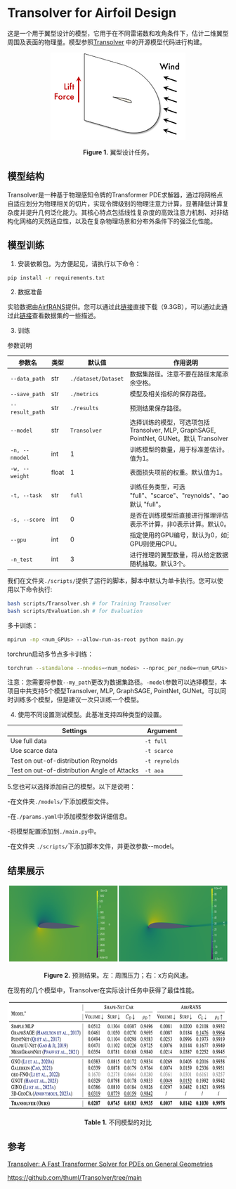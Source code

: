 # Transolver for Airfoil Design


这是一个用于翼型设计的模型，它用于在不同雷诺数和攻角条件下，估计二维翼型周围及表面的物理量。模型参照[Transolver](https://arxiv.org/abs/2402.02366) 中的开源模型代码进行构建。

<p align="center">
<img src="../../../doc/Airfoil_task.png" height="200" alt="" align="center" />
<br><br>
<b>Figure 1.</b> 翼型设计任务。
</p>

## 模型结构

Transolver是一种基于物理感知令牌的Transformer PDE求解器，通过将网格点自适应划分为物理相关的切片，实现令牌级别的物理注意力计算，显著降低计算复杂度并提升几何泛化能力。其核心特点包括线性复杂度的高效注意力机制、对非结构化网格的天然适应性，以及在复杂物理场景和分布外条件下的强泛化性能。

## 模型训练

1. 安装依赖包。为方便起见，请执行以下命令：

```bash
pip install -r requirements.txt
```


2. 数据准备

实验数据由[AirfRANS](https://github.com/Extrality/AirfRANS)提供。您可以通过此[链接](https://data.isir.upmc.fr/extrality/NeurIPS_2022/Dataset.zip)直接下载（9.3GB），可以通过此通过此[链接](https://airfrans.readthedocs.io/en/latest/notes/introduction.html)查看数据集的一些描述。

3. 训练

参数说明

| 参数名              | 类型    | 默认值              | 作用说明                                                                                      |
|---------------------|---------|--------------------|---------------------------------------------------------------------------------------------|
| `--data_path`        | str     | `./dataset/Dataset`| 数据集路径。注意不要在路径末尾添加多余空格。                                                   |
| `--save_path`        | str     | `./metrics`        | 模型及相关指标的保存路径。                                                                     |
| `--result_path`      | str     | `./results`        | 预测结果保存路径。                                                                             |
| `--model`            | str     | `Transolver`       | 选择训练的模型，可选项包括 Transolver, MLP, GraphSAGE, PointNet, GUNet。默认 Transolver。       |
| `-n, --nmodel`       | int     | 1                  | 训练模型的数量，用于标准差估计。默认值为1。                                                    |
| `-w, --weight`       | float   | 1                  | 表面损失项前的权重。默认值为1。                                                                |
| `-t, --task`         | str     | `full`             | 训练任务类型，可选 "full"、"scarce"、"reynolds"、"aoa"。默认 "full"。                         |
| `-s, --score`        | int     | 0                  | 是否在训练模型后直接进行推理评估，0表示不计算，非0表示计算。默认0。                             |
| `--gpu`              | int     | 0                  | 指定使用的GPU编号，默认为0，如无GPU则使用CPU。                                                |
| `-n_test`            | int     | 3                  | 进行推理的翼型数量，将从给定数据集中随机抽取。默认3个。                                         |

我们在文件夹`./scripts/`提供了运行的脚本，脚本中默认为单卡执行。您可以使用以下命令执行:

```bash
bash scripts/Transolver.sh # for Training Transolver
bash scripts/Evaluation.sh # for Evaluation
```

多卡训练：

```bash
mpirun -np <num_GPUs> --allow-run-as-root python main.py
```

torchrun启动多节点多卡训练：

```bash
torchrun --standalone --nnodes=<num_nodes> --nproc_per_node=<num_GPUs> main.py
```

注意：您需要将参数`--my_path`更改为数据集路径。`-model`参数可以选择模型，本项目中共支持5个模型Transolver, MLP, GraphSAGE, PointNet, GUNet。可以同时训练多个模型，但是建议一次只训练一个模型。

4. 使用不同设置测试模型。此基准支持四种类型的设置。

| Settings                                     | Argument      |
| -------------------------------------------- | ------------- |
| Use full data                                | `-t full`     |
| Use scarce data                              | `-t scarce`   |
| Test on out-of-distribution Reynolds         | `-t reynolds` |
| Test on out-of-distribution Angle of Attacks | `-t aoa`      |

5.您也可以选择添加自己的模型。以下是说明：

-在文件夹`./models/`下添加模型文件。

-在`./params.yaml`中添加模型参数详细信息。

-将模型配置添加到`./main.py`中。

-在文件夹 `./scripts/`下添加脚本文件，并更改参数--model。

## 结果展示

<p align="center">
<img src="../../../doc/Airfoil_predict.png" height = "180" alt="" align=center />
<br><br>
<b>Figure 2.</b> 预测结果。左：周围压力；右：x方向风速。
</p>


在现有的几个模型中，Transolver在实际设计任务中获得了最佳性能。

<p align="center">
<img src="../../../doc/Airfoil_results.png" height = "250" alt="" align=center />
<br><br>
<b>Table 1.</b> 不同模型的对比
</p>


## 参考

[Transolver: A Fast Transformer Solver for PDEs on General Geometries](https://arxiv.org/abs/2402.02366)

https://github.com/thuml/Transolver/tree/main
